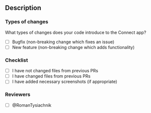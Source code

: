 ## Description

<!-- Describe the big picture of your changes here. -->

### Types of changes

What types of changes does your code introduce to the Connect app?
<!-- _Put an x in the boxes that apply_ -->

- [ ] Bugfix (non-breaking change which fixes an issue)
- [ ] New feature (non-breaking change which adds functionality)

### Checklist
<!-- _Put an x in the boxes that apply_ -->

- [ ] I have not changed files from previous PRs
- [ ] I have changed files from previous PRs
- [ ] I have added necessary screenshots (if appropriate)

### Reviewers 
<!-- _Put an x in the boxes that apply_ -->

- [ ] @RomanTysiachnik
